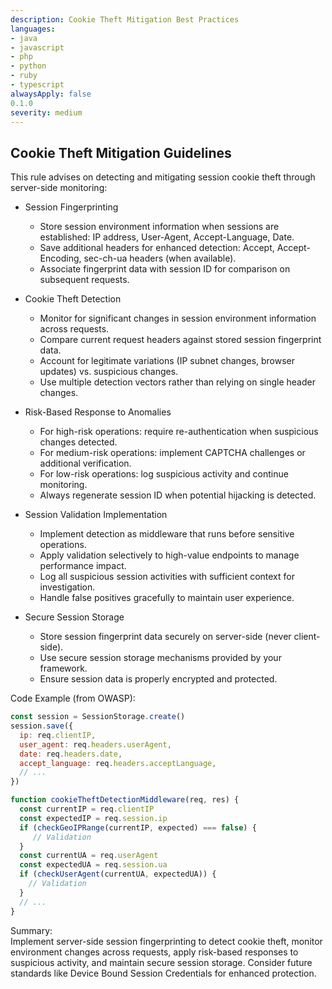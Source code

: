 ```yaml
---
description: Cookie Theft Mitigation Best Practices
languages:
- java
- javascript
- php
- python
- ruby
- typescript
alwaysApply: false
0.1.0
severity: medium
---
```


## Cookie Theft Mitigation Guidelines

This rule advises on detecting and mitigating session cookie theft through server-side monitoring:

- Session Fingerprinting
  - Store session environment information when sessions are established: IP address, User-Agent, Accept-Language, Date.
  - Save additional headers for enhanced detection: Accept, Accept-Encoding, sec-ch-ua headers (when available).
  - Associate fingerprint data with session ID for comparison on subsequent requests.

- Cookie Theft Detection
  - Monitor for significant changes in session environment information across requests.
  - Compare current request headers against stored session fingerprint data.
  - Account for legitimate variations (IP subnet changes, browser updates) vs. suspicious changes.
  - Use multiple detection vectors rather than relying on single header changes.

- Risk-Based Response to Anomalies
  - For high-risk operations: require re-authentication when suspicious changes detected.
  - For medium-risk operations: implement CAPTCHA challenges or additional verification.
  - For low-risk operations: log suspicious activity and continue monitoring.
  - Always regenerate session ID when potential hijacking is detected.

- Session Validation Implementation
  - Implement detection as middleware that runs before sensitive operations.
  - Apply validation selectively to high-value endpoints to manage performance impact.
  - Log all suspicious session activities with sufficient context for investigation.
  - Handle false positives gracefully to maintain user experience.

- Secure Session Storage
  - Store session fingerprint data securely on server-side (never client-side).
  - Use secure session storage mechanisms provided by your framework.
  - Ensure session data is properly encrypted and protected.

Code Example (from OWASP):
```js
const session = SessionStorage.create()
session.save({
  ip: req.clientIP,
  user_agent: req.headers.userAgent,
  date: req.headers.date,
  accept_language: req.headers.acceptLanguage,
  // ...
})

function cookieTheftDetectionMiddleware(req, res) {
  const currentIP = req.clientIP
  const expectedIP = req.session.ip
  if (checkGeoIPRange(currentIP, expected) === false) {
     // Validation
  }
  const currentUA = req.userAgent
  const expectedUA = req.session.ua
  if (checkUserAgent(currentUA, expectedUA)) {
    // Validation
  }
  // ...
}
```

Summary:  
Implement server-side session fingerprinting to detect cookie theft, monitor environment changes across requests, apply risk-based responses to suspicious activity, and maintain secure session storage. Consider future standards like Device Bound Session Credentials for enhanced protection.